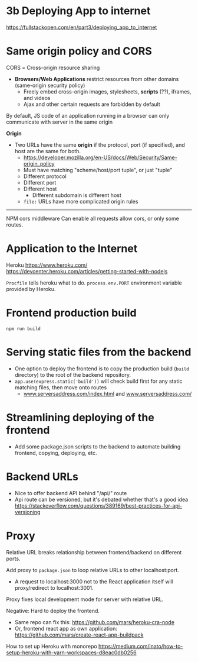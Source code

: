 # 3b Deploying App to internet
https://fullstackopen.com/en/part3/deploying_app_to_internet

# Same origin policy and CORS
CORS = Cross-origin resource sharing
- **Browsers/Web Applications** restrict resources from other domains (same-origin security policy)
    - Freely embed cross-origin images, stylesheets, **scripts** (??), iframes, and videos
    - Ajax and other certain requests are forbidden by default

By default, JS code of an application running in a browser can only communicate with server in the same origin

**Origin**
- Two URLs have the same **origin** if the protocol, port (if specified), and host are the same for both.
    - https://developer.mozilla.org/en-US/docs/Web/Security/Same-origin_policy
    - Must have matching "scheme/host/port tuple", or just "tuple"
    - Different protocol
    - Different port
    - Different host
        - Different subdomain is different host
    - `file:` URLs have more complicated origin rules

---

NPM cors middleware
Can enable all requests allow cors, or only some routes.

# Application to the Internet
Heroku
https://www.heroku.com/
https://devcenter.heroku.com/articles/getting-started-with-nodejs

`Procfile` tells heroku what to do.
`process.env.PORT` environment variable provided by Heroku.

# Frontend production build
`npm run build`

# Serving static files from the backend
- One option to deploy the frontend is to copy the production build (`build` directory) to the root of the backend repository.
- `app.use(express.static('build'))` will check build first for any static matching files, then move onto routes
    - www.serversaddress.com/index.html and www.serversaddress.com/

# Streamlining deploying of the frontend
- Add some package.json scripts to the backend to automate building frontend, copying, deploying, etc.

# Backend URLs
- Nice to offer backend API behind "/api/" route
- Api route can be versioned, but it's debated whether that's a good idea https://stackoverflow.com/questions/389169/best-practices-for-api-versioning

# Proxy
Relative URL breaks relationship between frontend/backend on different ports.

Add proxy to `package.json` to loop relative URLs to other localhost:port.
- A request to localhost:3000 not to the React application itself will proxy/redirect to localhost:3001.

Proxy fixes local development mode for server with relative URL.

Negative: Hard to deploy the frontend.
- Same repo can fix this: https://github.com/mars/heroku-cra-node
- Or, frontend react app as own application: https://github.com/mars/create-react-app-buildpack

How to set up Heroku with monorepo
https://medium.com/inato/how-to-setup-heroku-with-yarn-workspaces-d8eac0db0256
